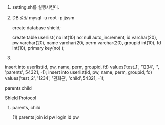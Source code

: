 1. setting.sh를 실행시킨다.

2. DB 설정
	mysql -u root -p jjssm

	create database shield;
	
	create table userlist(
	no int(10) not null auto_increment,
	id varchar(20),
	pw varchar(20),
	name varchar(20),
	perm varchar(20),
	groupid int(10),
	fd int(10),
	primary key(no)
	);

3.






insert into userlist(id, pw, name, perm, groupid, fd) values('test_1', '1234', '', 'parents', 54321, -1);
insert into userlist(id, pw, name, perm, groupid, fd) values('test_2', '1234', '권회근', 'child', 54321, -1);

parents
child

Shield Protocol

1. parents, child

	(1) parents
		join id pw
		login id pw
